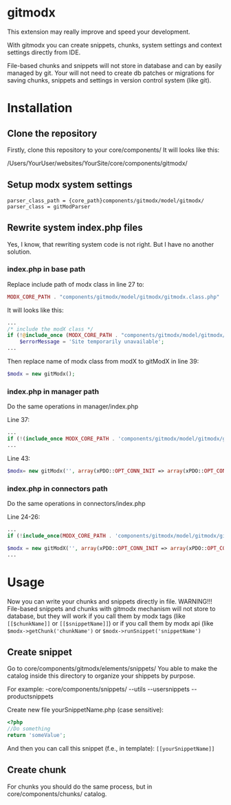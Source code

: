# gitmodx

This extension may really improve and speed your development.

With gitmodx you can create snippets, chunks, system settings and context settings directly from IDE.

File-based chunks and snippets will not store in database and can by easily managed by git. Your will not need to create db patches or migrations for saving chunks, snippets and settings in version control system (like git).

Installation
============

Clone the repository
--------------------

Firstly, clone this repository to your core/components/ 
It will looks like this:

/Users/YourUser/websites/YourSite/core/components/gitmodx/

Setup modx system settings
--------------------------
```
parser_class_path = {core_path}components/gitmodx/model/gitmodx/
parser_class = gitModParser
```


Rewrite system index.php files
------------------------------
Yes, I know, that rewriting system code is not right. But I have no another solution.

### index.php in base path

Replace include path of modx class in line 27 to:
```php
MODX_CORE_PATH . "components/gitmodx/model/gitmodx/gitmodx.class.php"
```

It will looks like this:
```php
...
/* include the modX class */
if (!@include_once (MODX_CORE_PATH . "components/gitmodx/model/gitmodx/gitmodx.class.php")) {
    $errorMessage = 'Site temporarily unavailable';
...
```

Then replace name of modx class from modX to gitModX in line 39:
```php
$modx = new gitModx();
```


### index.php in manager path

Do the same operations in manager/index.php

Line 37:
```php
...
if (!(include_once MODX_CORE_PATH . 'components/gitmodx/model/gitmodx/gitmodx.class.php')) {
...
```

Line 43:
```php
$modx= new gitModx('', array(xPDO::OPT_CONN_INIT => array(xPDO::OPT_CONN_MUTABLE => true)));
```

### index.php in connectors path

Do the same operations in connectors/index.php

Line 24-26:
```php
...
if (!include_once(MODX_CORE_PATH . 'components/gitmodx/model/gitmodx/gitmodx.class.php')) die();

$modx = new gitModX('', array(xPDO::OPT_CONN_INIT => array(xPDO::OPT_CONN_MUTABLE => true)));
...
```


Usage
=====
Now you can write your chunks and snippets directly in file.
WARNING!!! File-based snippets and chunks with gitmodx mechanism will not store to database, but they will work if you call
them by modx tags (like `[[$chunkName]]` or `[[$snippetName]]`) or if you call them by modx api (like `$modx->getChunk('chunkName')`
or `$modx->runSnippet('snippetName')`

Create snippet
--------------
Go to core/components/gitmodx/elements/snippets/
You able to make the catalog inside this directory to organize your shippets by purpose.

For example:
-core/components/snippets/
--utils
--usersnippets
--productsnippets


Create new file yourSnippetName.php (case sensitive):
```php
<?php
//Do something
return 'someValue';
```

And then you can call this snippet (f.e., in template):
`[[yourSnippetName]]`

Create chunk
------------
For chunks you should do the same process, but in core/components/chunks/ catalog.